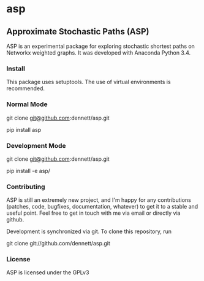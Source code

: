 # asp
## Approximate Stochastic Paths (ASP)

ASP is an experimental package for exploring stochastic shortest paths on Networkx weighted graphs. It was developed with Anaconda Python 3.4.

### Install

This package uses setuptools. The use of virtual environments is recommended.

### Normal Mode

git clone git@github.com:dennett/asp.git

pip install asp

### Development Mode

git clone git@github.com:dennett/asp.git

pip install -e asp/

### Contributing

ASP is still an extremely new project, and I'm happy for any contributions (patches, code, bugfixes, documentation, whatever) to get it to a stable and useful point. Feel free to get in touch with me via email or directly via github.

Development is synchronized via git. To clone this repository, run

git clone git://github.com/dennett/asp.git

### License

ASP is licensed under the GPLv3
